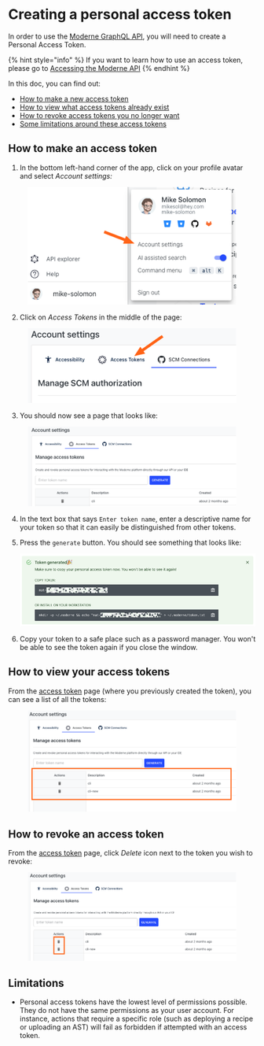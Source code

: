 # Creating a personal access token

In order to use the [Moderne GraphQL API](https://api.app.moderne.io/), you will need to create a Personal Access Token.

{% hint style="info" %}
If you want to learn how to use an access token, please go to [Accessing the Moderne API](accessing-the-moderne-api.md)
{% endhint %}

In this doc, you can find out:

* [How to make a new access token](create-api-access-tokens.md#how-to-make-an-access-token)
* [How to view what access tokens already exist](create-api-access-tokens.md#how-to-view-your-access-tokens)
* [How to revoke access tokens you no longer want](create-api-access-tokens.md#how-to-revoke-an-access-token)
* [Some limitations around these access tokens](create-api-access-tokens.md#limitations)

## How to make an access token

1. In the bottom left-hand corner of the app, click on your profile avatar and select _Account settings:_

<figure><img src="../../.gitbook/assets/image (17).png" alt=""><figcaption></figcaption></figure>

2. Click on _Access Tokens_ in the middle of the page:

<figure><img src="../../.gitbook/assets/image (18).png" alt=""><figcaption></figcaption></figure>

3. You should now see a page that looks like:

<figure><img src="../../.gitbook/assets/image (19).png" alt=""><figcaption></figcaption></figure>

4. In the text box that says `Enter token name`, enter a descriptive name for your token so that it can easily be distinguished from other tokens.
5.  Press the `generate` button. You should see something that looks like:

    ![Hint: Click the clipboard icon to copy your access token](../../.gitbook/assets/obfuscated-token.png)
6. Copy your token to a safe place such as a password manager. You won't be able to see the token again if you close the window.

## How to view your access tokens

From the [access token](https://app.moderne.io/settings/access-token) page (where you previously created the token), you can see a list of all the tokens:

<figure><img src="../../.gitbook/assets/image (20).png" alt=""><figcaption></figcaption></figure>

## How to revoke an access token

From the [access token](https://app.moderne.io/settings/access-token) page, click _Delete_ icon next to the token you wish to revoke:

<figure><img src="../../.gitbook/assets/image (21).png" alt=""><figcaption></figcaption></figure>

## Limitations

* Personal access tokens have the lowest level of permissions possible. They do not have the same permissions as your user account. For instance, actions that require a specific role (such as deploying a recipe or uploading an AST) will fail as forbidden if attempted with an access token.
